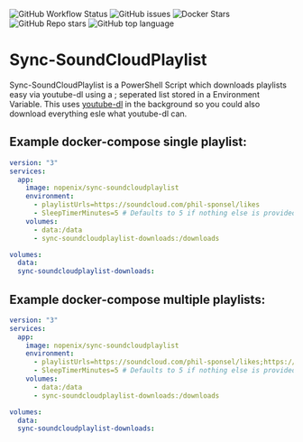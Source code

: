 ![GitHub Workflow Status](https://img.shields.io/github/actions/workflow/status/NopeNix/Sync-SoundCloudPlaylist/Build%20and%20Push%20to%20Docker%20Hub.yml?label=Build%20and%20Push%20to%20Docker%20Hub)
![GitHub issues](https://img.shields.io/github/issues-raw/NopeNix/Sync-SoundCloudPlaylist)
![Docker Stars](https://img.shields.io/docker/stars/nopenix/sync-soundcloudplaylist)
![GitHub Repo stars](https://img.shields.io/github/stars/NopeNix/Sync-SoundCloudPlaylist?label=GitHub%20Stars)
![GitHub top language](https://img.shields.io/github/languages/top/NopeNix/Sync-SoundCloudPlaylist)
# Sync-SoundCloudPlaylist
Sync-SoundCloudPlaylist is a PowerShell Script which downloads playlists easy via youtube-dl using a ; seperated list stored in a Environment Variable. This uses [youtube-dl](https://github.com/ytdl-org/youtube-dl) in the background so you could also download everything esle what youtube-dl can.

## Example docker-compose single playlist:
```yml
version: "3"
services:
  app:
    image: nopenix/sync-soundcloudplaylist
    environment:
      - playlistUrls=https://soundcloud.com/phil-sponsel/likes
      - SleepTimerMinutes=5 # Defaults to 5 if nothing else is provided
    volumes:      
      - data:/data
      - sync-soundcloudplaylist-downloads:/downloads

volumes:
  data:
  sync-soundcloudplaylist-downloads:
```


## Example docker-compose multiple playlists:
```yml
version: "3"
services:
  app:
    image: nopenix/sync-soundcloudplaylist
    environment:
      - playlistUrls=https://soundcloud.com/phil-sponsel/likes;https://anotherSoundCloudURL
      - SleepTimerMinutes=5 # Defaults to 5 if nothing else is provided
    volumes:      
      - data:/data
      - sync-soundcloudplaylist-downloads:/downloads

volumes:
  data:
  sync-soundcloudplaylist-downloads:
```

